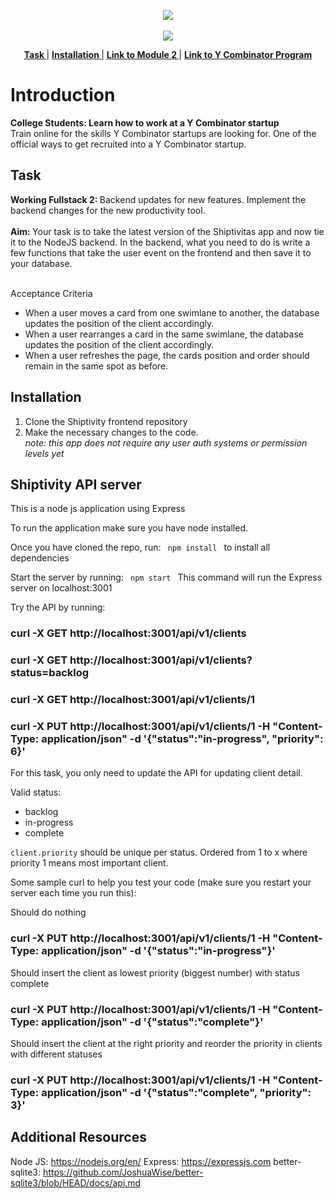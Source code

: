 <p align="center">
<a href="https://www.insidesherpa.com/virtual-internships/prototype/oRMogWRHeewqHzA7u/College%20Students%3A%20Learn%20how%20to%20work%20at%20a%20YC%20startup">
<img src="https://s3-ap-southeast-2.amazonaws.com/insidesherpa-assets/yc/yc-blade.png"></a>
<br><br>
  <a href="https://www.insidesherpa.com/virtual-internships/prototype/oRMogWRHeewqHzA7u/College%20Students%3A%20Learn%20how%20to%20work%20at%20a%20YC%20startup">
  <img src="https://s3-ap-southeast-2.amazonaws.com/insidesherpa-assets/yc/workatastartup_logo_orange-c2a27f6374f9395166ee9906e2e0873af835b3c6132ae6aa0543582298567041.svg"></a>
</p>


<p align='center'> 
  <b><a href="#task"> Task </a></b>
  | 
  <b><a href="#installation"> Installation </a></b>
  |
  <b><a href="https://www.insidesherpa.com/modules/oRMogWRHeewqHzA7u/9btzxEJz5aDBhNHMv"> Link to Module 2 </a></b>
  |
  <b><a href="https://www.insidesherpa.com/virtual-internships/prototype/oRMogWRHeewqHzA7u/College%20Students%3A%20Learn%20how%20to%20work%20at%20a%20YC%20startup" target="_blank"> Link to Y Combinator Program </a></b>
           
</p>


# Introduction 
<p> 
<b> College Students: 
  Learn how to work at a Y Combinator startup </b>
<br>Train online for the skills Y Combinator startups are looking for. One of the official ways to get recruited into a Y Combinator startup.
</p>

<h2 id="task">Task</h2>
<b> Working Fullstack 2: </b> Backend updates for new features.
Implement the backend changes for the new productivity tool.
<br><br>
<b> Aim: </b> 
Your task is to take the latest version of the Shiptivitas app and now tie it to the NodeJS backend.
In the backend, what you need to do is write a few functions that take the user event on the frontend and then save it to your database.
<br><br>

Acceptance Criteria
<ul>
  <li>When a user moves a card from one swimlane to another, the database updates the position of the client accordingly.</li>
  <li>When a user rearranges a card in the same swimlane, the database updates the position of the client accordingly.</li>
  <li>When a user refreshes the page, the cards position and order should remain in the same spot as before.</li>
  
</ul>

<h2 id="installation"> Installation </h2>

<ol>
  <li>Clone the Shiptivity frontend repository </li>
  <li> Make the necessary changes to the code. <br>
    <i>note: this app does not require any user auth systems or permission levels yet</i></li>
  
</ol>

## Shiptivity API server

This is a node js application using Express

To run the application make sure you have node installed.

Once you have cloned the repo, run:
<code> npm install </code>
to install all dependencies

Start the server by running:
<code> npm start </code>
This command will run the Express server on localhost:3001

Try the API by running:
### curl -X GET http://localhost:3001/api/v1/clients
### curl -X GET http://localhost:3001/api/v1/clients?status=backlog
### curl -X GET http://localhost:3001/api/v1/clients/1
### curl -X PUT http://localhost:3001/api/v1/clients/1 -H "Content-Type: application/json" -d '{"status":"in-progress", "priority": 6}'


For this task, you only need to update the API for updating client detail.

Valid status:
- backlog
- in-progress
- complete

`client.priority` should be unique per status. Ordered from 1 to x where priority 1 means most important client.

Some sample curl to help you test your code (make sure you restart your server each time you run this):

Should do nothing

### curl -X PUT http://localhost:3001/api/v1/clients/1 -H "Content-Type: application/json" -d '{"status":"in-progress"}'

Should insert the client as lowest priority (biggest number) with status complete

### curl -X PUT http://localhost:3001/api/v1/clients/1 -H "Content-Type: application/json" -d '{"status":"complete"}'

Should insert the client at the right priority and reorder the priority in clients with different statuses

### curl -X PUT http://localhost:3001/api/v1/clients/1 -H "Content-Type: application/json" -d '{"status":"complete", "priority": 3}'

## Additional Resources
Node JS: https://nodejs.org/en/
Express: https://expressjs.com
better-sqlite3: https://github.com/JoshuaWise/better-sqlite3/blob/HEAD/docs/api.md
